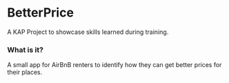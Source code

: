 # BetterPrice

A KAP Project to showcase skills learned during training.

### What is it?

A small app for AirBnB renters to identify how they can get better prices for their places.
